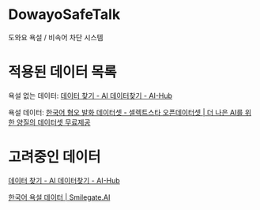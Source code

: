 # DowayoSafeTalk
도와요 욕설 / 비속어 차단 시스템

# 적용된 데이터 목록

욕설 없는 데이터: [데이터 찾기 - AI 데이터찾기 - AI-Hub](https://aihub.or.kr/aihubdata/data/view.do?currMenu=115&topMenu=100&aihubDataSe=realm&dataSetSn=123)

욕설 데이터: [한국어 혐오 발화 데이터셋 - 셀렉트스타 오픈데이터셋 | 더 나은 AI를 위한 양질의 데이터셋 무료제공](https://open.selectstar.ai/ko/tunib)

# 고려중인 데이터

[데이터 찾기 - AI 데이터찾기 - AI-Hub](https://aihub.or.kr/aihubdata/data/view.do?currMenu=115&topMenu=100&aihubDataSe=realm&dataSetSn=109)

[한국어 욕설 데이터 | Smilegate.AI](https://smilegate.ai/2020/12/21/korean-curse/)
